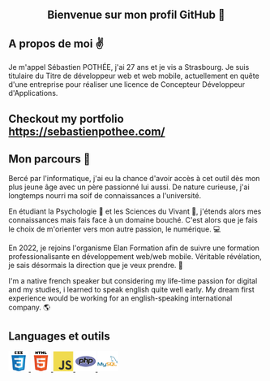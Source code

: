 <h2 align="center">Bienvenue sur mon profil GitHub 👋 </h2>

## A propos de moi :v:
<p align="left">Je m'appel Sébastien POTHÉE, j'ai 27 ans et je vis a Strasbourg. 
Je suis titulaire du Titre de développeur web et web mobile, actuellement en quête d'une entreprise pour réaliser une licence de Concepteur Développeur d'Applications. </p>

## Checkout my portfolio https://sebastienpothee.com/

## Mon parcours :dizzy:
Bercé par l'informatique, j'ai eu la chance d'avoir accès à cet outil dès mon plus jeune âge avec un père passionné lui aussi.
De nature curieuse, j'ai longtemps nourri ma soif de connaissances a l'université. 

En étudiant la Psychologie :thought_balloon: et les Sciences du Vivant :seedling:, j'étends alors mes connaissances mais fais face à un domaine bouché.
C'est alors que je fais le choix de m'orienter vers mon autre passion, le numérique. :computer:

En 2022, je rejoins l'organisme Elan Formation afin de suivre une formation professionalisante en développement web/web mobile. Véritable révélation, je sais désormais la direction que je veux prendre. :star2:

I'm a native french speaker but considering my life-time passion for digital and my studies, i  learned to speak english quite well early. My dream first experience would be working for an english-speaking international company. :earth_americas:


## Languages et outils
<p align="left"> <a href="https://www.w3schools.com/css/" target="_blank" rel="noreferrer"> <img src="https://raw.githubusercontent.com/devicons/devicon/master/icons/css3/css3-original-wordmark.svg" alt="css3" width="40" height="40"/> </a> <a href="https://www.w3.org/html/" target="_blank" rel="noreferrer"> <img src="https://raw.githubusercontent.com/devicons/devicon/master/icons/html5/html5-original-wordmark.svg" alt="html5" width="40" height="40"/> </a> <a href="https://developer.mozilla.org/en-US/docs/Web/JavaScript" target="_blank" rel="noreferrer"> <img src="https://raw.githubusercontent.com/devicons/devicon/master/icons/javascript/javascript-original.svg" alt="javascript" width="40" height="40"/> </a> <a href="https://www.php.net" target="_blank" rel="noreferrer"> <img src="https://raw.githubusercontent.com/devicons/devicon/master/icons/php/php-original.svg" alt="php" width="40" height="40"/> </a> <a href="https://www.mysql.com/" target="_blank" rel="noreferrer"> <img src="https://raw.githubusercontent.com/devicons/devicon/master/icons/mysql/mysql-original-wordmark.svg" alt="mysql" width="40" height="40"/> </a></p>


<!-- --- -->
<!-- [![](https://visitcount.itsvg.in/api?id=Seb-Pot-Dev&icon=0&color=0)](https://visitcount.itsvg.in) -->

<!-- Proudly created with GPRM ( https://gprm.itsvg.in ) -->
